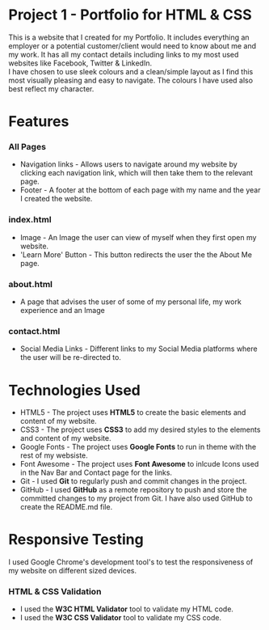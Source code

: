 # Project 1 - Portfolio for HTML & CSS
This is a website that I created for my Portfolio. It includes everything an employer or a potential customer/client would need to know about me and my work.
It has all my contact details including links to my most used websites like Facebook, Twitter & LinkedIn.
<br>
I have chosen to use sleek colours and a clean/simple layout as I find this most visually pleasing and easy to navigate. The colours I have used also best reflect my character.
 
<h1> Features </h1>
<h3> All Pages </h3>
<ul>
<li> Navigation links - Allows users to navigate around my website by clicking each navigation link, which will then take them to the relevant page.</li>
<li> Footer - A footer at the bottom of each page with my name and the year I created the website. </li>
</ul>
<h3> index.html </h3>
<ul>
<li> Image - An Image the user can view of myself when they first open my website. </li>
<li> 'Learn More' Button - This button redirects the user the the About Me page. </li>
</ul>
<h3> about.html </h3>
<ul>
<li> A page that advises the user of some of my personal life, my work experience and an Image</li>
</ul>
<h3> contact.html </h3>
<ul>
<li> Social Media Links - Different links to my Social Media platforms where the user will be re-directed to.</li>
</ul>

<h1>Technologies Used</h1>
<ul>
<li> HTML5 - The project uses <b>HTML5</b> to create the basic elements and content of my website.</li>
<li> CSS3 - The project uses <b>CSS3</b> to add my desired styles to the elements and content of my website.</li>
<li> Google Fonts - The project uses <b>Google Fonts</b> to run in theme with the rest of my websiste.</li>
<li> Font Awesome - The project uses <b>Font Awesome</b> to inlcude Icons used in the Nav Bar and Contact page for the links.</li>
<li> Git - I used <b>Git</b> to regularly push and commit changes in the project.</li>
<li> GitHub - I used <b>GitHub</b> as a remote repository to push and store the committed changes to my project from Git. I have also used GitHub to create the README.md file.</li>
</ul>

<h1>Responsive Testing</h1>
I used Google Chrome's development tool's to test the responsiveness of my website on different sized devices.
<h3>HTML & CSS Validation</h3>
<ul>
<li>I used the <b>W3C HTML Validator</b> tool to validate my HTML code.</li>
<li>I used the <b>W3C CSS Validator</b> tool to validate my CSS code.</li>
</ul>

